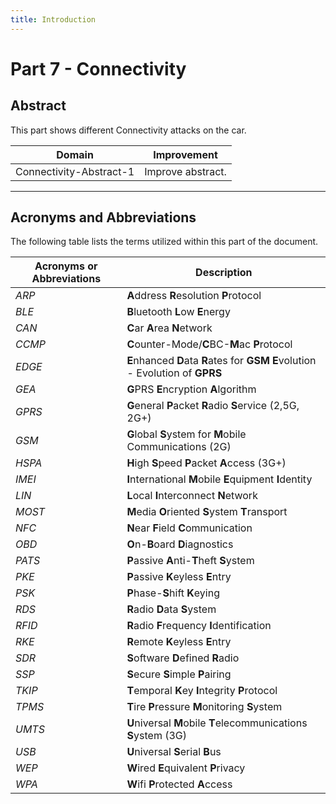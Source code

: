 ```yaml
---
title: Introduction
---
```


# Part 7 - Connectivity

## Abstract

This part shows different Connectivity attacks on the car.

<!-- section-todo -->

Domain                  | Improvement
----------------------- | -----------------
Connectivity-Abstract-1 | Improve abstract.

<!-- end-section-todo -->

--------------------------------------------------------------------------------

<!-- pagebreak -->

## Acronyms and Abbreviations

The following table lists the terms utilized within this part of the document.

Acronyms or Abbreviations | Description
------------------------- | ---------------------------------------------------------------------------------
_ARP_                     | **A**ddress **R**esolution **P**rotocol
_BLE_                     | **B**luetooth **L**ow **E**nergy
_CAN_                     | **C**ar **A**rea **N**etwork
_CCMP_                    | **C**ounter-Mode/**C**BC-**M**ac **P**rotocol
_EDGE_                    | **E**nhanced **D**ata **R**ates for **GSM** **E**volution - Evolution of **GPRS**
_GEA_                     | **G**PRS **E**ncryption **A**lgorithm
_GPRS_                    | **G**eneral **P**acket **R**adio **S**ervice (2,5G, 2G+)
_GSM_                     | **G**lobal **S**ystem for **M**obile Communications (2G)
_HSPA_                    | **H**igh **S**peed **P**acket **A**ccess (3G+)
_IMEI_                    | **I**nternational **M**obile **E**quipment **I**dentity
_LIN_                     | **L**ocal **I**nterconnect **N**etwork
_MOST_                    | **M**edia **O**riented **S**ystem **T**ransport
_NFC_                     | **N**ear **F**ield **C**ommunication
_OBD_                     | **O**n-**B**oard **D**iagnostics
_PATS_                    | **P**assive **A**nti-**T**heft **S**ystem
_PKE_                     | **P**assive **K**eyless **E**ntry
_PSK_                     | **P**hase-**S**hift **K**eying
_RDS_                     | **R**adio **D**ata **S**ystem
_RFID_                    | **R**adio **F**requency **I**dentification
_RKE_                     | **R**emote **K**eyless **E**ntry
_SDR_                     | **S**oftware **D**efined **R**adio
_SSP_                     | **S**ecure **S**imple **P**airing
_TKIP_                    | **T**emporal **K**ey **I**ntegrity **P**rotocol
_TPMS_                    | **T**ire **P**ressure **M**onitoring **S**ystem
_UMTS_                    | **U**niversal **M**obile **T**elecommunications **S**ystem (3G)
_USB_                     | **U**niversal **S**erial **B**us
_WEP_                     | **W**ired **E**quivalent **P**rivacy
_WPA_                     | **W**ifi **P**rotected **A**ccess
